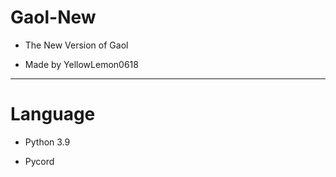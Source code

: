 # Gaol-New

* The New Version of Gaol

* Made by YellowLemon0618


** **

# Language

* Python 3.9

* Pycord
